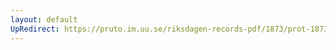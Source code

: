 ```yaml
---
layout: default
UpRedirect: https://pruto.im.uu.se/riksdagen-records-pdf/1873/prot-1873--fk--122/prot-1873--fk--122_003.pdf
---
```

